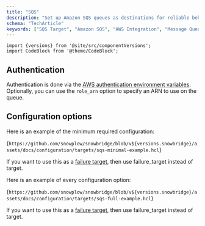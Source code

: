 ```yaml
---
title: "SQS"
description: "Set up Amazon SQS queues as destinations for reliable behavioral event forwarding and processing."
schema: "TechArticle"
keywords: ["SQS Target", "Amazon SQS", "AWS Integration", "Message Queue", "Queue Export", "Event Queuing"]
---
```


```mdx-code-block
import {versions} from '@site/src/componentVersions';
import CodeBlock from '@theme/CodeBlock';
```

## Authentication

Authentication is done via the [AWS authentication environment variables](https://docs.aws.amazon.com/cli/latest/userguide/cli-configure-envvars.html). Optionally, you can use the `role_arn` option to specify an ARN to use on the queue.


## Configuration options

Here is an example of the minimum required configuration:

<CodeBlock language="hcl" reference>{`
https://github.com/snowplow/snowbridge/blob/v${versions.snowbridge}/assets/docs/configuration/targets/sqs-minimal-example.hcl
`}</CodeBlock>

If you want to use this as a [failure target](/docs/destinations/forwarding-events/snowbridge/concepts/failure-model/index.md#failure-targets), then use failure_target instead of target.

Here is an example of every configuration option:

<CodeBlock language="hcl" reference>{`
https://github.com/snowplow/snowbridge/blob/v${versions.snowbridge}/assets/docs/configuration/targets/sqs-full-example.hcl
`}</CodeBlock>

If you want to use this as a [failure target](/docs/destinations/forwarding-events/snowbridge/concepts/failure-model/index.md#failure-targets), then use failure_target instead of target.
